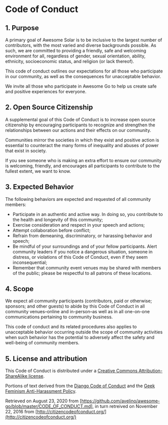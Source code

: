 # Code of Conduct

## 1. Purpose

A primary goal of Awesome Solar is to be inclusive to the largest number of contributors, with the most varied and diverse backgrounds possible. As such, we are committed to providing a friendly, safe and welcoming environment for all, regardless of gender, sexual orientation, ability, ethnicity, socioeconomic status, and religion (or lack thereof).

This code of conduct outlines our expectations for all those who participate in our community, as well as the consequences for unacceptable behavior.

We invite all those who participate in Awesome Go to help us create safe and positive experiences for everyone.

## 2. Open Source Citizenship

A supplemental goal of this Code of Conduct is to increase open source citizenship by encouraging participants to recognize and strengthen the relationships between our actions and their effects on our community.

Communities mirror the societies in which they exist and positive action is essential to counteract the many forms of inequality and abuses of power that exist in society.

If you see someone who is making an extra effort to ensure our community is welcoming, friendly, and encourages all participants to contribute to the fullest extent, we want to know.

## 3. Expected Behavior

The following behaviors are expected and requested of all community members:

*   Participate in an authentic and active way. In doing so, you contribute to the health and longevity of this community;
*   Exercise consideration and respect in your speech and actions;
*   Attempt collaboration before conflict;
*   Refrain from demeaning, discriminatory, or harassing behavior and speech;
*   Be mindful of your surroundings and of your fellow participants. Alert community leaders if you notice a dangerous situation, someone in distress, or violations of this Code of Conduct, even if they seem inconsequential;
*   Remember that community event venues may be shared with members of the public; please be respectful to all patrons of these locations.

## 4. Scope

We expect all community participants (contributors, paid or otherwise; sponsors; and other guests) to abide by this Code of Conduct in all community venues–online and in-person–as well as in all one-on-one communications pertaining to community business.

This code of conduct and its related procedures also applies to unacceptable behavior occurring outside the scope of community activities when such behavior has the potential to adversely affect the safety and well-being of community members.

## 5. License and attribution

This Code of Conduct is distributed under a [Creative Commons Attribution-ShareAlike license](http://creativecommons.org/licenses/by-sa/3.0/).

Portions of text derived from the [Django Code of Conduct](https://www.djangoproject.com/conduct/) and the [Geek Feminism Anti-Harassment Policy](http://geekfeminism.wikia.com/wiki/Conference_anti-harassment/Policy).

Retrieved on August 23, 2020 from [https://github.com/avelino/awesome-go/blob/master/CODE_OF_CONDUCT.md], in turn retreived on November 22, 2016 from [http://citizencodeofconduct.org/](http://citizencodeofconduct.org/)
